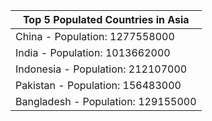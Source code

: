 | Top 5 Populated Countries in Asia |
| --- |
| China - Population: 1277558000 |
| India - Population: 1013662000 |
| Indonesia - Population: 212107000 |
| Pakistan - Population: 156483000 |
| Bangladesh - Population: 129155000 |
